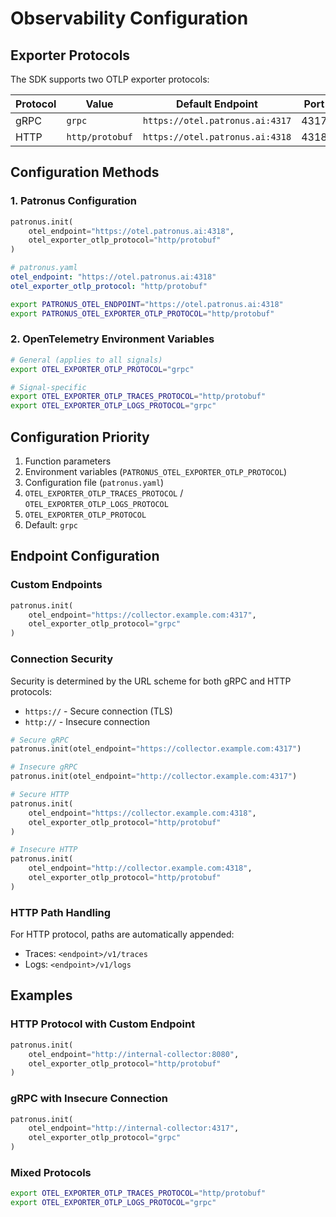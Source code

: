 # Observability Configuration

## Exporter Protocols

The SDK supports two OTLP exporter protocols:

| Protocol | Value           | Default Endpoint                | Port |
|----------|-----------------|---------------------------------|------|
| gRPC     | `grpc`          | `https://otel.patronus.ai:4317` | 4317 |
| HTTP     | `http/protobuf` | `https://otel.patronus.ai:4318` | 4318 |

## Configuration Methods

### 1. Patronus Configuration

```python
patronus.init(
    otel_endpoint="https://otel.patronus.ai:4318",
    otel_exporter_otlp_protocol="http/protobuf"
)
```

```yaml
# patronus.yaml
otel_endpoint: "https://otel.patronus.ai:4318"
otel_exporter_otlp_protocol: "http/protobuf"
```

```bash
export PATRONUS_OTEL_ENDPOINT="https://otel.patronus.ai:4318"
export PATRONUS_OTEL_EXPORTER_OTLP_PROTOCOL="http/protobuf"
```

### 2. OpenTelemetry Environment Variables

```bash
# General (applies to all signals)
export OTEL_EXPORTER_OTLP_PROTOCOL="grpc"

# Signal-specific
export OTEL_EXPORTER_OTLP_TRACES_PROTOCOL="http/protobuf"
export OTEL_EXPORTER_OTLP_LOGS_PROTOCOL="grpc"
```

## Configuration Priority

1. Function parameters
2. Environment variables (`PATRONUS_OTEL_EXPORTER_OTLP_PROTOCOL`)
3. Configuration file (`patronus.yaml`)
4. `OTEL_EXPORTER_OTLP_TRACES_PROTOCOL` / `OTEL_EXPORTER_OTLP_LOGS_PROTOCOL`
5. `OTEL_EXPORTER_OTLP_PROTOCOL`
6. Default: `grpc`

## Endpoint Configuration

### Custom Endpoints

```python
patronus.init(
    otel_endpoint="https://collector.example.com:4317",
    otel_exporter_otlp_protocol="grpc"
)
```

### Connection Security

Security is determined by the URL scheme for both gRPC and HTTP protocols:

- `https://` - Secure connection (TLS)
- `http://` - Insecure connection

```python
# Secure gRPC
patronus.init(otel_endpoint="https://collector.example.com:4317")

# Insecure gRPC
patronus.init(otel_endpoint="http://collector.example.com:4317")

# Secure HTTP
patronus.init(
    otel_endpoint="https://collector.example.com:4318",
    otel_exporter_otlp_protocol="http/protobuf"
)

# Insecure HTTP
patronus.init(
    otel_endpoint="http://collector.example.com:4318",
    otel_exporter_otlp_protocol="http/protobuf"
)
```

### HTTP Path Handling

For HTTP protocol, paths are automatically appended:

- Traces: `<endpoint>/v1/traces`
- Logs: `<endpoint>/v1/logs`

## Examples

### HTTP Protocol with Custom Endpoint

```python
patronus.init(
    otel_endpoint="http://internal-collector:8080",
    otel_exporter_otlp_protocol="http/protobuf"
)
```

### gRPC with Insecure Connection

```python
patronus.init(
    otel_endpoint="http://internal-collector:4317",
    otel_exporter_otlp_protocol="grpc"
)
```

### Mixed Protocols

```bash
export OTEL_EXPORTER_OTLP_TRACES_PROTOCOL="http/protobuf"
export OTEL_EXPORTER_OTLP_LOGS_PROTOCOL="grpc"
```
